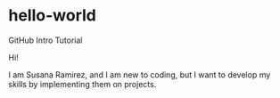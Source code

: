 # hello-world
GitHub Intro Tutorial

Hi!

I am Susana Ramirez, and I am new to coding,
but I want to develop my skills by implementing them on projects.
